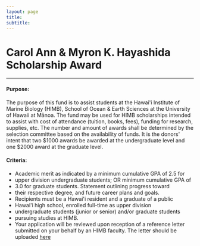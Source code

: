```yaml
---
layout: page
title: 
subtitle: 
---
```


#  Carol Ann & Myron K. Hayashida  Scholarship Award

-----------------------------------------------------------------------------

#### Purpose:  

The purpose of this fund is to assist students at the Hawai'i Institute of Marine Biology (HIMB), School of Ocean & Earth Sciences at the University of Hawaii at Mānoa.  The fund may be used for HIMB scholarships intended to assist with cost of attendance (tuition, books, fees), funding for research, supplies, etc. The number and amount of awards shall be determined by the selection committee based on the availability of funds.  It is the donors' intent that two $1000 awards be awarded at the undergraduate level and one $2000 award at the graduate level.

#### Criteria:


* Academic merit as indicated by a minimum cumulative GPA of 2.5 for
*  upper division undergraduate students; OR minimum cumulative GPA of
*  3.0 for graduate students.  Statement outlining progress toward
*  their respective degree, and future career plans and goals.
*  Recipients must be a Hawai'i resident and a graduate of a public
*  Hawai'i high school, enrolled full-time as upper division
*  undergraduate students (junior or senior) and/or graduate students
*  pursuing studies at HIMB.
* Your application will be reviewed upon reception of a reference letter submitted on your behalf by an HIMB faculty. The letter should be uploaded [here](../faculty_form_upload)



<div class="cognito">
<script src="https://services.cognitoforms.com/s/lsYMFXl4X06ptGHB72ODFA"></script>
<script>Cognito.load("forms", { id: "6" });</script>
</div>